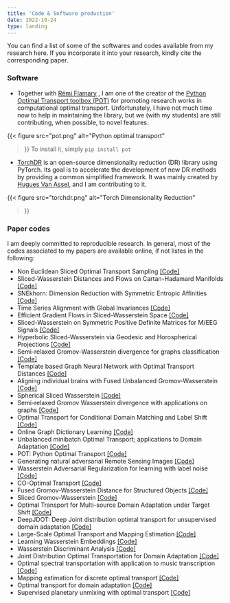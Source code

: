 ```yaml
---
title: 'Code & Software production'
date: 2022-10-24
type: landing
---
```


You can find a list of some of the softwares and codes available from my research here. If you incorporate it into your research, kindly cite the corresponding paper.

### Software
- Together with [Rémi Flamary](https://remi.flamary.com) , I am one of the creator of the [Python Optimal Transport toolbox (POT)](https://pythonot.github.io/) for promoting research works in computational optimal transport. Unfortunately, I have not much time now to help in maintaining the library, but we (with my students) are still contributing, when possible, to novel features.

{{< figure
    src="pot.png"
    alt="Python optimal transport"
>}}
To install it, simply `pip install pot`

- [TorchDR](https://github.com/TorchDR/TorchDR) is an open-source dimensionality reduction (DR) library using PyTorch. Its goal is to accelerate the development of new DR methods by providing a common simplified framework. It was mainly created by [Hugues Van Assel](https://huguesva.github.io/), and I am contributing to it.

{{< figure
    src="torchdr.png"
    alt="Torch Dimensionality Reduction"
>}}



### Paper codes
I am deeply committed to reproducible research. In general, most of the codes associated to my papers are available online, if not listes in the following:

- Non Euclidean Sliced Optimal Transport Sampling <a href="https://github.com/baptiste-genest/NESOTS">[Code]</a>
- Sliced-Wasserstein Distances and Flows on Cartan-Hadamard Manifolds <a href="https://github.com/clbonet/Sliced-Wasserstein_Distances_and_Flows_on_Cartan-Hadamard_Manifolds">[Code]</a>
- SNEkhorn: Dimension Reduction with Symmetric Entropic Affinities <a href=" https://github.com/PythonOT/SNEkhorn">[Code]</a>
- Time Series Alignment with Global Invariances <a href=" https://github.com/rtavenar/dtw_gi">[Code]</a>
- Efficient Gradient Flows in Sliced-Wasserstein Space <a href="https://github.com/clbonet/Sliced-Wasserstein_Gradient_Flows">[Code]</a>
- Sliced-Wasserstein on Symmetric Positive Definite Matrices for M/EEG Signals <a href="https://github.com/clbonet/SPDSW">[Code]</a>
- Hyperbolic Sliced-Wasserstein via Geodesic and Horospherical Projections <a href="https://github.com/clbonet/Hyperbolic_Sliced-Wasserstein_via_Geodesic_and_Horospherical_Projections">[Code]</a>
- Semi-relaxed Gromov-Wasserstein divergence for graphs classification <a href=" https://github.com/cedricvincentcuaz/srGW">[Code]</a>
- Template based Graph Neural Network with Optimal Transport   Distances <a href=" https://openreview.net/attachment?id=seYcx6CqPe&name=supplementary_material">[Code]</a>
-  Aligning individual brains with Fused Unbalanced Gromov-Wasserstein <a href=" https://github.com/alexisthual/fugw">[Code]</a>
- Spherical Sliced Wasserstein <a href="https://github.com/clbonet/Spherical_Sliced-Wasserstein">[Code]</a>
- Semi-relaxed Gromov Wasserstein divergence with applications on graphs <a href=" https://github.com/cedricvincentcuaz/srGW">[Code]</a>
- Optimal Transport for Conditional Domain Matching and Label Shift <a href=" https://github.com/arakotom/mars_domain_adaptation">[Code]</a>
- Online Graph Dictionary Learning <a href=" https://github.com/cedricvincentcuaz/GDL">[Code]</a>
- Unbalanced minibatch Optimal Transport; applications to Domain Adaptation <a href=" https://github.com/kilianFatras/JUMBOT">[Code]</a>
- POT: Python Optimal Transport <a href=" https://github.com/PythonOT/POT">[Code]</a>
- Generating natural adversarial Remote Sensing Images <a href=" https://github.com/PythonOT/ARWGAN">[Code]</a>
- Wasserstein Adversarial Regularization for learning with label noise <a href=" https://github.com/bbdamodaran/WAR">[Code]</a>
- CO-Optimal Transport <a href=" https://github.com/PythonOT/COOT">[Code]</a>
- Fused Gromov-Wasserstein Distance for Structured Objects <a href="https://pythonot.github.io/gen_modules/ot.gromov.html#ot.gromov.fused_gromov_wasserstein">[Code]</a>
- Sliced Gromov-Wasserstein <a href="https://github.com/kilianFatras/minibatch_Wasserstein">[Code]</a>
- Optimal Transport for Multi-source Domain Adaptation under Target Shift <a href=" https://github.com/ievred/JCPOT">[Code]</a>
- DeepJDOT: Deep Joint distribution optimal transport for unsupervised domain adaptation <a href=" https://github.com/bbdamodaran/deepJDOT">[Code]</a>
- Large-Scale Optimal Transport and Mapping Estimation <a href="https://github.com/vivienseguy/Large-Scale-OT">[Code]</a>
- Learning Wasserstein Embeddings <a href="https://github.com/mducoffe/Learning-Wasserstein-Embeddings">[Code]</a>
-  Wasserstein Discriminant Analysis <a href="https://github.com/rflamary/POT/blob/master/ot/dr.py#L110">[Code]</a>
- Joint Distribution Optimal Transportation for Domain Adaptation <a href=" https://github.com/rflamary/JDOT">[Code]</a>
- Optimal spectral transportation with application to music transcription <a href=" https://github.com/rflamary/OST">[Code]</a>
-  Mapping estimation for discrete optimal transport <a href=" https://github.com/rflamary/POT">[Code]</a>
- Optimal transport for domain adaptation <a href="https://github.com/rflamary/POT/ot/da.py">[Code]</a>
- Supervised planetary unmixing with optimal transport <a href="https://github.com/rflamary/POT/blob/master/ot/bregman.py#L916">[Code]</a>